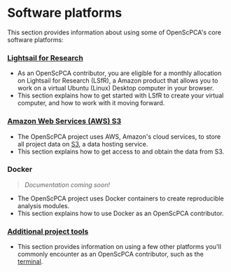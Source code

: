 # Software platforms

This section provides information about using some of OpenScPCA's core software platforms:

### [Lightsail for Research](./lsfr/index.md)

- As an OpenScPCA contributor, you are eligible for a monthly allocation on Lightsail for Research (LSfR), a Amazon product that allows you to work on a virtual Ubuntu (Linux) Desktop computer in your browser.
- This section explains how to get started with LSfR to create your virtual computer, and how to work with it moving forward.

### [Amazon Web Services (AWS) S3](./aws/index.md)

- The OpenScPCA project uses AWS, Amazon's cloud services, to store all project data on [S3](https://aws.amazon.com/s3/), a data hosting service.
- This section explains how to get access to and obtain the data from S3.


### Docker

> _Documentation coming soon!_

- The OpenScPCA project uses Docker containers to create reproducible analysis modules.
- This section explains how to use Docker as an OpenScPCA contributor.


### [Additional project tools](./general-tools/index.md)

- This section provides information on using a few other platforms you'll commonly encounter as an OpenScPCA contributor, such as the [terminal](./general-tools/using-the-terminal.md).
